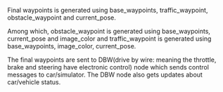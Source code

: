 Final waypoints is generated using base_waypoints, traffic_waypoint, obstacle_waypoint and current_pose.

Among which, obstacle_waypoint is generated using base_waypoints, current_pose and image_color and traffic_waypoint is generated using base_waypoints, image_color, current_pose.

The final waypoints are sent to DBW(drive by wire: meaning the throttle, brake and steering have electronic control) node which sends control messages to car/simulator. The DBW node also gets updates about car/vehicle status.
